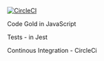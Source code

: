 [![CircleCI](https://circleci.com/gh/LookOnTheBrightSide/js-golf/tree/master.svg?style=svg)](https://circleci.com/gh/LookOnTheBrightSide/js-golf/tree/master)


Code Gold in JavaScript


Tests - in Jest


Continous Integration - CircleCi


